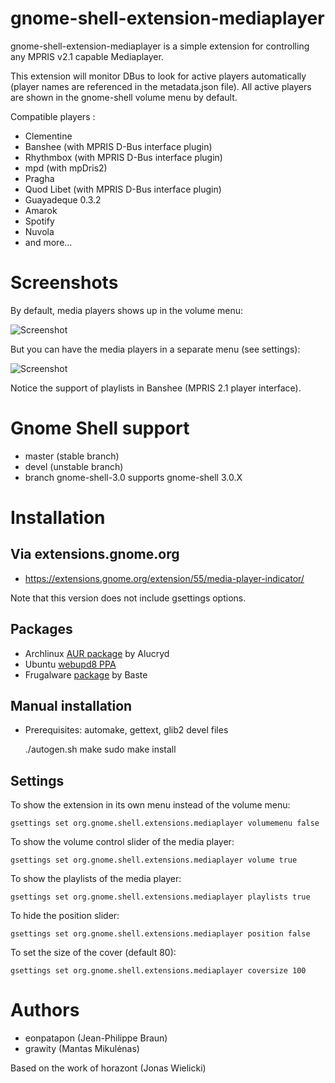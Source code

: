 # gnome-shell-extension-mediaplayer

gnome-shell-extension-mediaplayer is a simple extension for controlling any MPRIS v2.1 capable Mediaplayer.

This extension will monitor DBus to look for active players automatically (player names are referenced in the 
metadata.json file). All active players are shown in the gnome-shell volume menu by default.

Compatible players :

* Clementine
* Banshee (with MPRIS D-Bus interface plugin)
* Rhythmbox (with MPRIS D-Bus interface plugin)
* mpd (with mpDris2)
* Pragha
* Quod Libet (with MPRIS D-Bus interface plugin)
* Guayadeque 0.3.2
* Amarok
* Spotify
* Nuvola
* and more...

# Screenshots

By default, media players shows up in the volume menu:

![Screenshot](http://github.com/eonpatapon/gnome-shell-extensions-mediaplayer/raw/master/data/mediaplayer2.png) 

But you can have the media players in a separate menu (see settings):

![Screenshot](http://github.com/eonpatapon/gnome-shell-extensions-mediaplayer/raw/master/data/mediaplayer1.png)

Notice the support of playlists in Banshee (MPRIS 2.1 player interface).

# Gnome Shell support

* master (stable branch)
* devel (unstable branch)
* branch gnome-shell-3.0 supports gnome-shell 3.0.X

# Installation

## Via extensions.gnome.org

* https://extensions.gnome.org/extension/55/media-player-indicator/

Note that this version does not include gsettings options.

## Packages

* Archlinux [AUR package](http://aur.archlinux.org/packages.php?ID=49367) by Alucryd
* Ubuntu [webupd8 PPA](http://www.webupd8.org/2011/10/gnome-shell-mediaplayer-extension.html)
* Frugalware [package](http://www.frugalware.org/packages/136448) by Baste

## Manual installation

* Prerequisites: automake, gettext, glib2 devel files

    ./autogen.sh
    make
    sudo make install
  

## Settings

To show the extension in its own menu instead of the volume menu:

```gsettings set org.gnome.shell.extensions.mediaplayer volumemenu false```

To show the volume control slider of the media player:

```gsettings set org.gnome.shell.extensions.mediaplayer volume true```

To show the playlists of the media player:

```gsettings set org.gnome.shell.extensions.mediaplayer playlists true```

To hide the position slider:

```gsettings set org.gnome.shell.extensions.mediaplayer position false```

To set the size of the cover (default 80):

```gsettings set org.gnome.shell.extensions.mediaplayer coversize 100```

# Authors

* eonpatapon (Jean-Philippe Braun)
* grawity (Mantas Mikulėnas)

Based on the work of horazont (Jonas Wielicki)
